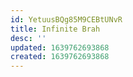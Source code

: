 ```yaml
---
id: YetuusBQg85M9CEBtUNvR
title: Infinite Brah
desc: ''
updated: 1639762693868
created: 1639762693868
---
```


